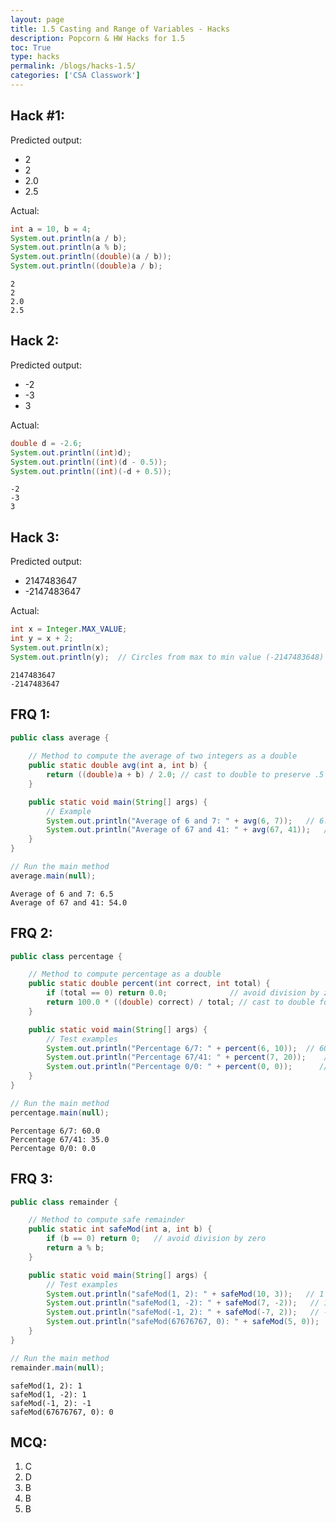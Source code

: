 ```yaml
---
layout: page
title: 1.5 Casting and Range of Variables - Hacks
description: Popcorn & HW Hacks for 1.5
toc: True
type: hacks
permalink: /blogs/hacks-1.5/
categories: ['CSA Classwork']
---
```


## Hack #1:

Predicted output:
- 2
- 2
- 2.0
- 2.5

Actual:


```java
int a = 10, b = 4;
System.out.println(a / b);
System.out.println(a % b);
System.out.println((double)(a / b));
System.out.println((double)a / b);
```

    2
    2
    2.0
    2.5


## Hack 2:

Predicted output:
- -2
- -3
- 3

Actual:


```java
double d = -2.6;
System.out.println((int)d);
System.out.println((int)(d - 0.5));
System.out.println((int)(-d + 0.5));
```

    -2
    -3
    3


## Hack 3:

Predicted output:
- 2147483647
- -2147483647

Actual:


```java
int x = Integer.MAX_VALUE;
int y = x + 2;
System.out.println(x);
System.out.println(y);  // Circles from max to min value (-2147483648) by adding 1 to max
```

    2147483647
    -2147483647


## FRQ 1:


```java
public class average {
    
    // Method to compute the average of two integers as a double
    public static double avg(int a, int b) {
        return ((double)a + b) / 2.0; // cast to double to preserve .5
    }

    public static void main(String[] args) {
        // Example
        System.out.println("Average of 6 and 7: " + avg(6, 7));   // 6.5
        System.out.println("Average of 67 and 41: " + avg(67, 41));   // 54.0
    }
}

// Run the main method
average.main(null);
```

    Average of 6 and 7: 6.5
    Average of 67 and 41: 54.0


## FRQ 2:


```java
public class percentage {

    // Method to compute percentage as a double
    public static double percent(int correct, int total) {
        if (total == 0) return 0.0;              // avoid division by zero
        return 100.0 * ((double) correct) / total; // cast to double for precision
    }

    public static void main(String[] args) {
        // Test examples
        System.out.println("Percentage 6/7: " + percent(6, 10));  // 60.0
        System.out.println("Percentage 67/41: " + percent(7, 20));    // 35.0
        System.out.println("Percentage 0/0: " + percent(0, 0));      // 0.0
    }
}

// Run the main method
percentage.main(null);
```

    Percentage 6/7: 60.0
    Percentage 67/41: 35.0
    Percentage 0/0: 0.0


## FRQ 3:


```java
public class remainder {

    // Method to compute safe remainder
    public static int safeMod(int a, int b) {
        if (b == 0) return 0;   // avoid division by zero
        return a % b;
    }

    public static void main(String[] args) {
        // Test examples
        System.out.println("safeMod(1, 2): " + safeMod(10, 3));   // 1
        System.out.println("safeMod(1, -2): " + safeMod(7, -2));   // 1
        System.out.println("safeMod(-1, 2): " + safeMod(-7, 2));   // -1
        System.out.println("safeMod(67676767, 0): " + safeMod(5, 0));     // 0
    }
}

// Run the main method
remainder.main(null);
```

    safeMod(1, 2): 1
    safeMod(1, -2): 1
    safeMod(-1, 2): -1
    safeMod(67676767, 0): 0


## MCQ:

1. C
2. D
3. B
4. B
5. B
